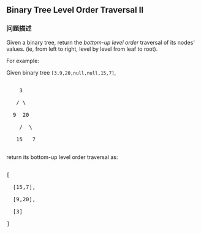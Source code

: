 ## Binary Tree Level Order Traversal II  
### 问题描述
Given a binary tree, return the *bottom-up level order* traversal of its nodes' values. (ie, from left to right, level by level from leaf to root).


For example:<br />
Given binary tree `[3,9,20,null,null,15,7]`,<br />
<pre>
    3
   / \
  9  20
    /  \
   15   7
</pre>



return its bottom-up level order traversal as:<br />
<pre>
[
  [15,7],
  [9,20],
  [3]
]
</pre>

